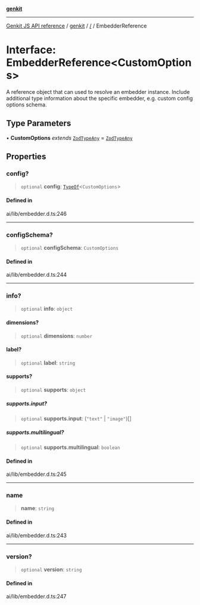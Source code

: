 [**genkit**](../README.md)

***

[Genkit JS API reference](../../README.md) / [genkit](../README.md) / [/](../README.md) / EmbedderReference

# Interface: EmbedderReference\<CustomOptions\>

A reference object that can used to resolve an embedder instance. Include additional type information
about the specific embedder, e.g. custom config options schema.

## Type Parameters

• **CustomOptions** *extends* [`ZodTypeAny`](../namespaces/z/type-aliases/ZodTypeAny.md) = [`ZodTypeAny`](../namespaces/z/type-aliases/ZodTypeAny.md)

## Properties

### config?

> `optional` **config**: [`TypeOf`](../namespaces/z/type-aliases/TypeOf.md)\<`CustomOptions`\>

#### Defined in

ai/lib/embedder.d.ts:246

***

### configSchema?

> `optional` **configSchema**: `CustomOptions`

#### Defined in

ai/lib/embedder.d.ts:244

***

### info?

> `optional` **info**: `object`

#### dimensions?

> `optional` **dimensions**: `number`

#### label?

> `optional` **label**: `string`

#### supports?

> `optional` **supports**: `object`

##### supports.input?

> `optional` **supports.input**: (`"text"` \| `"image"`)[]

##### supports.multilingual?

> `optional` **supports.multilingual**: `boolean`

#### Defined in

ai/lib/embedder.d.ts:245

***

### name

> **name**: `string`

#### Defined in

ai/lib/embedder.d.ts:243

***

### version?

> `optional` **version**: `string`

#### Defined in

ai/lib/embedder.d.ts:247
